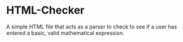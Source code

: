 # HTML-Checker

A simple HTML file that acts as a parser to check to see if a user has entered a basic, valid mathematical expression.
